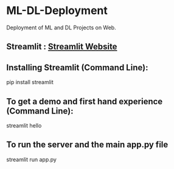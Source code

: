 # ML-DL-Deployment
Deployment of ML and DL Projects on Web.

## Streamlit : [Streamlit Website](https://www.streamlit.io/)

## Installing Streamlit (Command Line):

pip install streamlit

## To get a demo and first hand experience (Command Line):

streamlit hello

## To run the server and the main app.py file

streamlit run app.py
